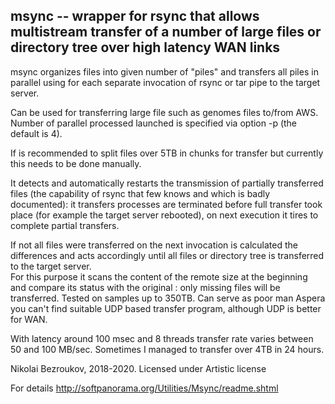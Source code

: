 ## msync -- wrapper for rsync that allows multistream transfer of a number of large files or directory tree over high latency WAN links

msync organizes files into given number of "piles" and transfers all piles in parallel using for each separate invocation of rsync or tar pipe to the target server.

Can be used for transferring large file such as genomes files to/from AWS. Number of parallel processed launched is specified via option -p (the default is 4). 

If is recommended to split files over 5TB in chunks for transfer but currently this needs to be done manually. 

It detects and automatically restarts the transmission of partially transferred files (the capability of rsync that few knows and which is badly documented): it transfers processes are terminated before full transfer took place (for example the target server rebooted), on next execution it tires to complete partial transfers. 

If not all files were transferred on the next invocation is calculated the differences and acts accordingly until all files or directory tree is transferred to the target server.  
For this purpose it scans the content of the remote size at the beginning and compare its status with the original : only  missing files will be transferred.  Tested on samples up to 350TB. Can serve as poor man Aspera you can't find suitable UDP based transfer program, although UDP is better for WAN. 
 
With latency around 100 msec and 8 threads transfer rate varies between 50 and 100 MB/sec. Sometimes I managed to transfer over 4TB in 24 hours. 

Nikolai Bezroukov, 2018-2020. Licensed under Artistic license 

For details http://softpanorama.org/Utilities/Msync/readme.shtml
